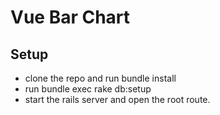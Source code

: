 # Vue Bar Chart

## Setup

* clone the repo and run bundle install
* run bundle exec rake db:setup
* start the rails server and open the root route.
